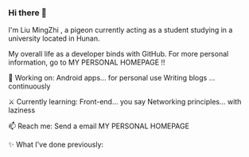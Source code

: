 ### Hi there 👋

<!--
**MartinLiuMingZhi/MartinLiuMingZhi** is a ✨ _special_ ✨ repository because its `README.md` (this file) appears on your GitHub profile.

Here are some ideas to get you started:

- 🔭 I’m currently working on ...
- 🌱 I’m currently learning ...
- 👯 I’m looking to collaborate on ...
- 🤔 I’m looking for help with ...
- 💬 Ask me about ...
- 📫 How to reach me: ...
- 😄 Pronouns: ...
- ⚡ Fun fact: ...
-->
I'm Liu MingZhi , a pigeon currently acting as a student studying in a university located in Hunan.

My overall life as a developer binds with GitHub. For more personal information, go to MY PERSONAL HOMEPAGE !!

🔨 Working on:
Android apps… for personal use
Writing blogs … continuously

⚔ Currently learning:
Front-end… you say
Networking principles… with laziness

📫 Reach me:
Send a email
MY PERSONAL HOMEPAGE

✨ What I've done previously:
